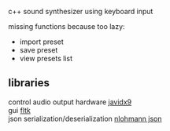 c++ sound synthesizer using keyboard input

missing functions because too lazy:
- import preset
- save preset
- view presets list

## libraries
control audio output hardware [javidx9](https://www.youtube.com/@javidx9)  
gui [fltk](https://www.fltk.org/)  
json serialization/deserialization [nlohmann json](https://github.com/nlohmann/json)
